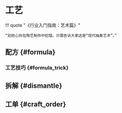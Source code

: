 # 工艺
!!! quote "《行业入门指南：艺术篇》"

    “别担心你在陶艺制作中犯错。只需告诉大家这是“现代抽象艺术”。”

## 配方 {#formula}

### 工艺技巧 {#formula_trick}

## 拆解 {#dismantle}

## 工单 {#craft_order}